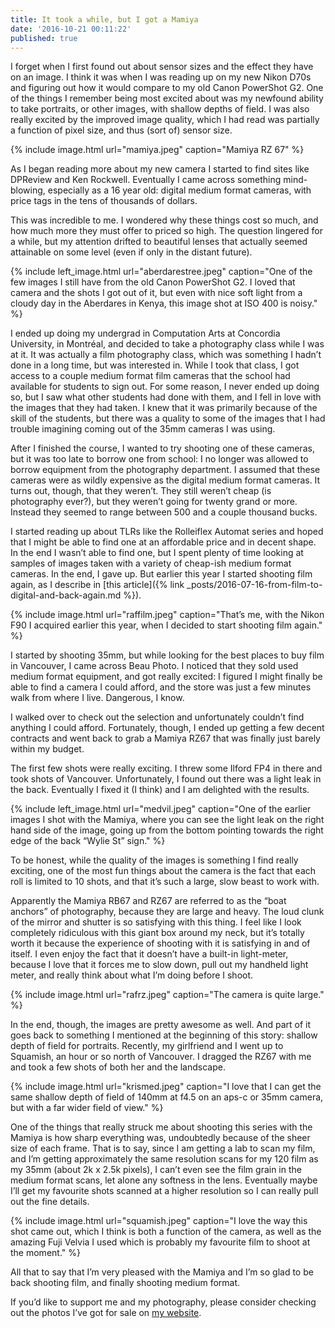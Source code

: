 ```yaml
---
title: It took a while, but I got a Mamiya
date: '2016-10-21 00:11:22'
published: true
---
```


I forget when I first found out about sensor sizes and the effect they have on an image. I think it was when I was reading up on my new Nikon D70s and figuring out how it would compare to my old Canon PowerShot G2. One of the things I remember being most excited about was my newfound ability to take portraits, or other images, with shallow depths of field. I was also really excited by the improved image quality, which I had read was partially a function of pixel size, and thus (sort of) sensor size.

{% include image.html url="mamiya.jpeg" caption="Mamiya RZ 67" %}

As I began reading more about my new camera I started to find sites like DPReview and Ken Rockwell. Eventually I came across something mind-blowing, especially as a 16 year old: digital medium format cameras, with price tags in the tens of thousands of dollars.

This was incredible to me. I wondered why these things cost so much, and how much more they must offer to priced so high. The question lingered for a while, but my attention drifted to beautiful lenses that actually seemed attainable on some level (even if only in the distant future).

{% include left_image.html url="aberdarestree.jpeg" caption="One of the few images I still have from the old Canon PowerShot G2. I loved that camera and the shots I got out of it, but even with nice soft light from a cloudy day in the Aberdares in Kenya, this image shot at ISO 400 is noisy." %}

I ended up doing my undergrad in Computation Arts at Concordia University, in Montréal, and decided to take a photography class while I was at it. It was actually a film photography class, which was something I hadn’t done in a long time, but was interested in. While I took that class, I got access to a couple medium format film cameras that the school had available for students to sign out. For some reason, I never ended up doing so, but I saw what other students had done with them, and I fell in love with the images that they had taken. I knew that it was primarily because of the skill of the students, but there was a quality to some of the images that I had trouble imagining coming out of the 35mm cameras I was using.

After I finished the course, I wanted to try shooting one of these cameras, but it was too late to borrow one from school: I no longer was allowed to borrow equipment from the photography department. I assumed that these cameras were as wildly expensive as the digital medium format cameras. It turns out, though, that they weren’t. They still weren’t cheap (is photography ever?), but they weren’t going for twenty grand or more. Instead they seemed to range between 500 and a couple thousand bucks.

I started reading up about TLRs like the Rolleiflex Automat series and hoped that I might be able to find one at an affordable price and in decent shape. In the end I wasn’t able to find one, but I spent plenty of time looking at samples of images taken with a variety of cheap-ish medium format cameras. In the end, I gave up. But earlier this year I started shooting film again, as I describe in [this article]({% link _posts/2016-07-16-from-film-to-digital-and-back-again.md %}).

{% include image.html url="raffilm.jpeg" caption="That’s me, with the Nikon F90 I acquired earlier this year, when I decided to start shooting film again." %}

I started by shooting 35mm, but while looking for the best places to buy film in Vancouver, I came across Beau Photo. I noticed that they sold used medium format equipment, and got really excited: I figured I might finally be able to find a camera I could afford, and the store was just a few minutes walk from where I live. Dangerous, I know.

I walked over to check out the selection and unfortunately couldn’t find anything I could afford. Fortunately, though, I ended up getting a few decent contracts and went back to grab a Mamiya RZ67 that was finally just barely within my budget.

The first few shots were really exciting. I threw some Ilford FP4 in there and took shots of Vancouver. Unfortunately, I found out there was a light leak in the back. Eventually I fixed it (I think) and I am delighted with the results.

{% include left_image.html url="medvil.jpeg" caption="One of the earlier images I shot with the Mamiya, where you can see the light leak on the right hand side of the image, going up from the bottom pointing towards the right edge of the back “Wylie St” sign." %}

To be honest, while the quality of the images is something I find really exciting, one of the most fun things about the camera is the fact that each roll is limited to 10 shots, and that it’s such a large, slow beast to work with.

Apparently the Mamiya RB67 and RZ67 are referred to as the “boat anchors” of photography, because they are large and heavy. The loud clunk of the mirror and shutter is so satisfying with this thing. I feel like I look completely ridiculous with this giant box around my neck, but it’s totally worth it because the experience of shooting with it is satisfying in and of itself. I even enjoy the fact that it doesn’t have a built-in light-meter, because I love that it forces me to slow down, pull out my handheld light meter, and really think about what I’m doing before I shoot.

{% include image.html url="rafrz.jpeg" caption="The camera is quite large." %}

In the end, though, the images are pretty awesome as well. And part of it goes back to something I mentioned at the beginning of this story: shallow depth of field for portraits. Recently, my girlfriend and I went up to Squamish, an hour or so north of Vancouver. I dragged the RZ67 with me and took a few shots of both her and the landscape.

{% include image.html url="krismed.jpeg" caption="I love that I can get the same shallow depth of field of 140mm at f4.5 on an aps-c or 35mm camera, but with a far wider field of view." %}

One of the things that really struck me about shooting this series with the Mamiya is how sharp everything was, undoubtedly because of the sheer size of each frame. That is to say, since I am getting a lab to scan my film, and I’m getting approximately the same resolution scans for my 120 film as my 35mm (about 2k x 2.5k pixels), I can’t even see the film grain in the medium format scans, let alone any softness in the lens. Eventually maybe I’ll get my favourite shots scanned at a higher resolution so I can really pull out the fine details.


{% include image.html url="squamish.jpeg" caption="I love the way this shot came out, which I think is both a function of the camera, as well as the amazing Fuji Velvia I used which is probably my favourite film to shoot at the moment." %}

All that to say that I’m very pleased with the Mamiya and I’m so glad to be back shooting film, and finally shooting medium format.

If you’d like to support me and my photography, please consider checking out the photos I’ve got for sale on [my website](https://ephemerecreative.ca).

